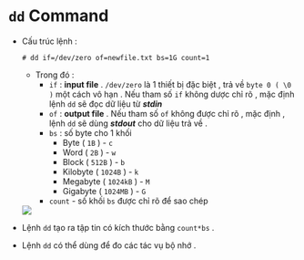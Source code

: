 # `dd` Command
- Cấu trúc lệnh :
    ```
    # dd if=/dev/zero of=newfile.txt bs=1G count=1
    ```
    - Trong đó :
        - `if` : **input file** . `/dev/zero` là 1 thiết bị đặc biệt , trả về `byte 0 ( \0 )` một cách vô hạn . Nếu tham số `if` không dược chỉ rõ , mặc định lệnh `dd` sẽ đọc dữ liệu từ ***stdin***
        - `of` : **output file** . Nếu tham số `of` không được chỉ rõ , mặc định , lệnh `dd` sẽ dùng ***stdout*** cho dữ liệu trả về .
        - `bs` : số byte cho 1 khối
            - Byte ( `1B` ) - `c`
            - Word ( `2B` ) - `w`
            - Block ( `512B` ) - `b`
            - Kilobyte ( `1024B` ) - `k`
            - Megabyte ( `1024kB` ) - `M`
            - Gigabyte ( `1024MB` ) - `G`
        - `count` - số khối `bs` được chỉ rõ để sao chép
    
    <img src=https://i.imgur.com/HSZFRpi.png>

- Lệnh `dd` tạo ra tập tin có kích thước bằng `count*bs` .
- Lệnh `dd` có thể dùng để đo các tác vụ bộ nhớ .
